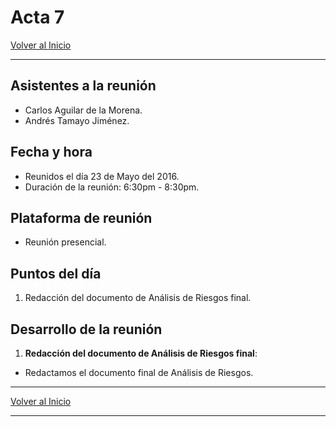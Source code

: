 # Acta 7

[Volver al Inicio](/projects/security)

--------

## Asistentes a la reunión

- Carlos Aguilar de la Morena.
- Andrés Tamayo Jiménez.

## Fecha y hora

- Reunidos el día 23 de Mayo del 2016.
- Duración de la reunión: 6:30pm - 8:30pm.

## Plataforma de reunión

- Reunión presencial.

## Puntos del día

1. Redacción del documento de Análisis de Riesgos final.

## Desarrollo de la reunión

1. __Redacción del documento de Análisis de Riesgos final__:
  - Redactamos el documento final de Análisis de Riesgos.

--------

[Volver al Inicio](/projects/security)

--------
